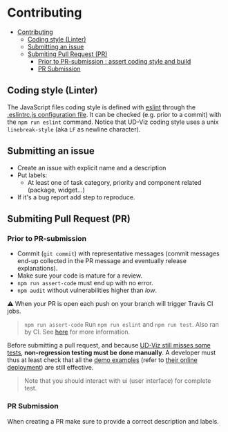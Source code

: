 # Contributing
- [Contributing](#contributing)
  - [Coding style (Linter)](#coding-style-linter)
  - [Submitting an issue](#submitting-an-issue)
  - [Submiting Pull Request (PR)](#submiting-pull-request-pr)
    - [Prior to PR-submission : assert coding style and build](#prior-to-pr-submission--assert-coding-style-and-build)
    - [PR Submission](#pr-submission)

## Coding style (Linter)

The JavaScript files coding style is defined with [eslint](https://eslint.org/) through the [.eslintrc.js configuration file](.eslintrc.js).
It can be checked (e.g. prior to a commit) with the `npm run eslint` command.
Notice that UD-Viz coding style uses a unix `linebreak-style` (aka `LF` as newline character).

## Submitting an issue

- Create an issue with explicit name and a description
- Put labels:
  - At least one of task category, priority and component related (package, widget...)  
- If it's a bug report add step to reproduce.


## Submiting Pull Request (PR) 

### Prior to PR-submission

- Commit (`git commit`) with representative messages (commit messages end-up collected in the PR message and eventually release explanations).
- Make sure your code is mature for a review.  
- `npm run assert-code` must end up with no error.
- `npm audit` without vulnerabilities higher than *low*.


⚠️ When your PR is open each push on your branch will trigger Travis CI jobs.

> `npm run assert-code` Run `npm run eslint` and `npm run test`. Also ran by CI. See [here](./Readme.md#continuous-integration-travis-ci) for more information. 

Before submitting a pull request, and because [UD-Viz still misses some tests](https://github.com/VCityTeam/UD-SV/issues/34),
**non-regression testing must be done manually**.
A developer must thus at least check that all the
[demo examples](https://github.com/VCityTeam/UD-Viz/tree/master/examples)
(refer to [their online deployment](https://ud-viz.vcityliris.data.alpha.grandlyon.com/)) are still effective.
> Note that you should interact with ui (user interface) for complete test. 
### PR Submission

When creating a PR make sure to provide a correct description and labels.

